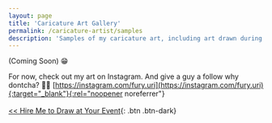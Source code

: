 ```yaml
---
layout: page
title: 'Caricature Art Gallery'
permalink: /caricature-artist/samples
description: 'Samples of my caricature art, including art drawn during live events in Portland, OR and around the world. ='
---
```


(Coming Soon) 😁

For now, check out my art on Instagram. And give a guy a follow why dontcha? 🙏🏽
[https://instagram.com/fury.uri](https://instagram.com/fury.uri){:target="_blank"}{:rel="noopener noreferrer"}
<br>
<br>
[<< Hire Me to Draw at Your Event](/caricature-artist#need-a-caricature-artist-for-your-next-event){: .btn .btn-dark}